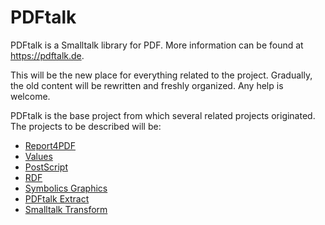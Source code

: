 # PDFtalk
PDFtalk is a Smalltalk library for PDF.
More information can be found at https://pdftalk.de.

This will be the new place for everything related to the project. Gradually, the old content will be rewritten and freshly organized. Any help is welcome.

PDFtalk is the base project from which several related projects originated.
The projects to be described will be:
* [Report4PDF](http://smalltalk-bob.blogspot.com/2012/01/pdf-report-and-law-of-demeter.html)
* [Values](https://github.com/PDFtalk/Values)
* [PostScript](https://github.com/PDFtalk/PostScript)
* [RDF](https://github.com/PDFtalk/RDF)
* [Symbolics Graphics](https://github.com/PDFtalk/Symbolics-Graphics)
* [PDFtalk Extract](https://github.com/PDFtalk/PDFtalk-Extract)
* [Smalltalk Transform](https://github.com/PDFtalk/Smalltalk-Transform)
